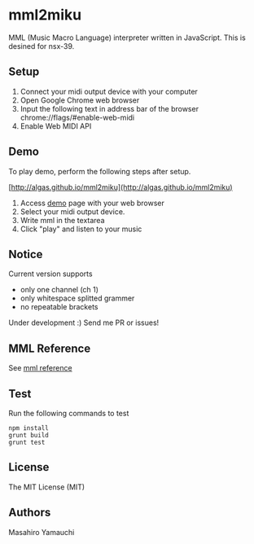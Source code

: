 # mml2miku

MML (Music Macro Language) interpreter written in JavaScript.
This is desined for nsx-39.

## Setup

1. Connect your midi output device with your computer
2. Open Google Chrome web browser
3. Input the following text in address bar of the browser  
chrome://flags/#enable-web-midi
4. Enable Web MIDI API

## Demo

To play demo, perform the following steps after setup.

[http://algas.github.io/mml2miku](http://algas.github.io/mml2miku)

1. Access [demo](http://algas.github.io/mml2miku) page with your web browser
2. Select your midi output device.
3. Write mml in the textarea
4. Click "play" and listen to your music

## Notice

Current version supports  
* only one channel (ch 1)
* only whitespace splitted grammer
* no repeatable brackets

Under development :)
Send me PR or issues!

## MML Reference

See [mml reference](https://github.com/algas/mml2miku/blob/master/docs/mml.md)

## Test

Run the following commands to test

```
npm install
grunt build
grunt test
```

## License

The MIT License (MIT)

## Authors

Masahiro Yamauchi
